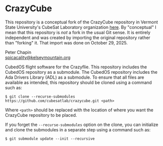 
CrazyCube
=========

This repository is a conceptual fork of the CrazyCube repository in Vermont State University's
CubeSat Laboratory organization [here](https://github.com/cubesatlab/crazycube). By "conceptual"
I mean that this repository is *not* a fork in the usual Git sense. It is entirely independent
and was created by importing the original repository rather than "forking" it. That import was
done on October 29, 2025.

Peter Chapin  
spicacality@kelseymountain.org  


CubedOS flight software for the Crazyflie. This repository includes the CubedOS repository as a
submodule. The CubedOS repository includes the Ada Drivers Library (ADL) as a submodule. To
ensure that all files are available as intended, this repository should be cloned using a
command such as:

    $ git clone --recurse-submodules https://github.com/cubesatlab/crazycube.git <path>
    
Where `<path>` should be replaced with the location of where you want the CrazyCube repository
to be placed.

If you forget the `--recurse-submodules` option on the clone, you can initialize and clone the
submodules in a separate step using a command such as:

    $ git submodule update --init --recursive

